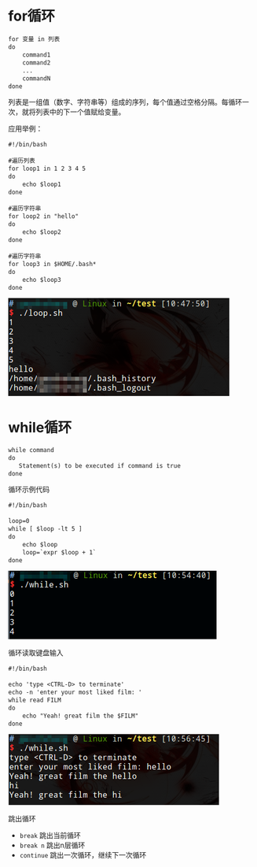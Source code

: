 # for循环

```shell
for 变量 in 列表
do
    command1
    command2
    ...
    commandN
done
```

列表是一组值（数字、字符串等）组成的序列，每个值通过空格分隔。每循环一次，就将列表中的下一个值赋给变量。

应用举例：

```shell
#!/bin/bash

#遍历列表
for loop1 in 1 2 3 4 5
do
	echo $loop1
done

#遍历字符串
for loop2 in "hello"
do
	echo $loop2
done

#遍历字符串
for loop3 in $HOME/.bash*
do
	echo $loop3
done
```

![](res/1.png)

# while循环

```shell
while command
do
   Statement(s) to be executed if command is true
done
```

循环示例代码

```shell
#!/bin/bash

loop=0
while [ $loop -lt 5 ]
do
	echo $loop
	loop=`expr $loop + 1`
done
```

![](res/2.png)

循环读取键盘输入

```shell
#!/bin/bash

echo 'type <CTRL-D> to terminate'
echo -n 'enter your most liked film: '
while read FILM
do
    echo "Yeah! great film the $FILM"
done
```

![](res/3.png)

跳出循环

* `break` 跳出当前循环
* `break n` 跳出n层循环
* `continue` 跳出一次循环，继续下一次循环
